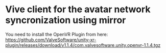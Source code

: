 # Vive client for the avatar network syncronization using mirror

You need to install the OpenVR Plugin from here:
https://github.com/ValveSoftware/unity-xr-plugin/releases/download/v1.1.4/com.valvesoftware.unity.openvr-1.1.4.tgz
